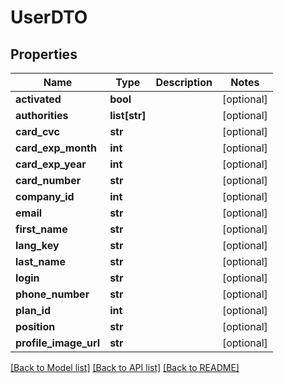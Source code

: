 # UserDTO

## Properties
Name | Type | Description | Notes
------------ | ------------- | ------------- | -------------
**activated** | **bool** |  | [optional] 
**authorities** | **list[str]** |  | [optional] 
**card_cvc** | **str** |  | [optional] 
**card_exp_month** | **int** |  | [optional] 
**card_exp_year** | **int** |  | [optional] 
**card_number** | **str** |  | [optional] 
**company_id** | **int** |  | [optional] 
**email** | **str** |  | [optional] 
**first_name** | **str** |  | [optional] 
**lang_key** | **str** |  | [optional] 
**last_name** | **str** |  | [optional] 
**login** | **str** |  | [optional] 
**phone_number** | **str** |  | [optional] 
**plan_id** | **int** |  | [optional] 
**position** | **str** |  | [optional] 
**profile_image_url** | **str** |  | [optional] 

[[Back to Model list]](../README.md#documentation-for-models) [[Back to API list]](../README.md#documentation-for-api-endpoints) [[Back to README]](../README.md)



